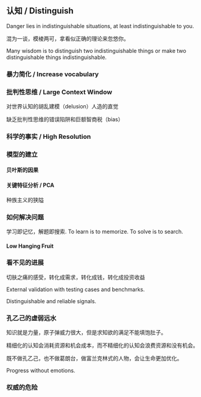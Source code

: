## 认知 / Distinguish

Danger lies in indistinguishable situations, at least indistinguishable to you.

混为一谈，模棱两可，拿看似正确的理论来忽悠你。

Many wisdom is to distinguish two indistinguishable things or make two distinguishable things indistinguishable.

### 暴力简化 / Increase vocabulary

### 批判性思维 / Large Context Window

对世界认知的胡乱建模（delusion）人造的直觉

缺乏批判性思维的错误陷阱和巨额智商税（bias）

### 科学的事实 / High Resolution

### 模型的建立

#### 贝叶斯的因果

#### 关键特征分析 / PCA

种族主义的狭隘

### 如何解决问题

学习即记忆，解题即搜索. To learn is to memorize. To solve is to search.

#### Low Hanging Fruit

### 看不见的进展

切肤之痛的感受，转化成需求，转化成钱，转化成投资收益

External validation with testing cases and benchmarks.

Distinguishable and reliable signals.

### 孔乙己的虚弱远水

知识就是力量，原子弹威力很大，但是求知欲的满足不能填饱肚子。

精细化的认知会消耗资源和机会成本，而不精细化的认知会浪费资源和没有机会。

既不做孔乙己，也不做葛朗台，做富兰克林式的人物，会让生命更加优化。

Progress without emotions.

### 权威的危险